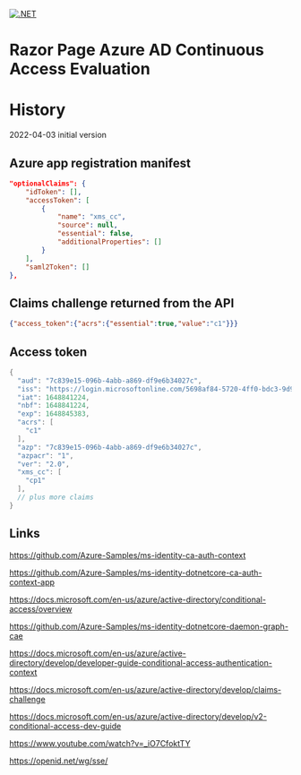 [![.NET](https://github.com/damienbod/AspNetCoreAzureADCAE/actions/workflows/dotnet.yml/badge.svg)](https://github.com/damienbod/AspNetCoreAzureADCAE/actions/workflows/dotnet.yml)

# Razor Page Azure AD Continuous Access Evaluation

# History 

2022-04-03 initial version

## Azure app registration manifest

```json
"optionalClaims": {
	"idToken": [],
	"accessToken": [
		{
			"name": "xms_cc",
			"source": null,
			"essential": false,
			"additionalProperties": []
		}
	],
	"saml2Token": []
},
```

## Claims challenge returned from the API

```json
{"access_token":{"acrs":{"essential":true,"value":"c1"}}}
```

## Access token

```csharp
{
  "aud": "7c839e15-096b-4abb-a869-df9e6b34027c",
  "iss": "https://login.microsoftonline.com/5698af84-5720-4ff0-bdc3-9d9195314244/v2.0",
  "iat": 1648841224,
  "nbf": 1648841224,
  "exp": 1648845383,
  "acrs": [
    "c1"
  ],
  "azp": "7c839e15-096b-4abb-a869-df9e6b34027c",
  "azpacr": "1",
  "ver": "2.0",
  "xms_cc": [
    "cp1"
  ],
  // plus more claims
}
```

## Links

 https://github.com/Azure-Samples/ms-identity-ca-auth-context

 https://github.com/Azure-Samples/ms-identity-dotnetcore-ca-auth-context-app

 https://docs.microsoft.com/en-us/azure/active-directory/conditional-access/overview

 https://github.com/Azure-Samples/ms-identity-dotnetcore-daemon-graph-cae

 https://docs.microsoft.com/en-us/azure/active-directory/develop/developer-guide-conditional-access-authentication-context

 https://docs.microsoft.com/en-us/azure/active-directory/develop/claims-challenge

 https://docs.microsoft.com/en-us/azure/active-directory/develop/v2-conditional-access-dev-guide

 https://www.youtube.com/watch?v=_iO7CfoktTY

 https://openid.net/wg/sse/